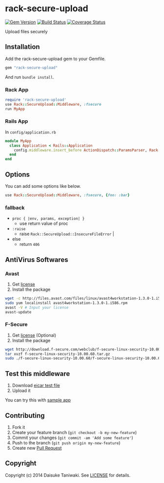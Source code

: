 # rack-secure-upload

[![Gem Version](https://badge.fury.io/rb/rack-secure-upload.svg)](http://badge.fury.io/rb/rack-secure-upload) [![Build Status](https://travis-ci.org/dtaniwaki/rack-secure-upload.svg?branch=master)](https://travis-ci.org/dtaniwaki/rack-secure-upload) [![Coverage Status](https://coveralls.io/repos/dtaniwaki/rack-secure-upload/badge.png)](https://coveralls.io/r/dtaniwaki/rack-secure-upload)

Upload files securely

## Installation

Add the rack-secure-upload gem to your Gemfile.

```ruby
gem "rack-secure-upload"
```

And run `bundle install`.

### Rack App

```ruby
require 'rack-secure-upload'
use Rack::SecureUpload::Middleware, :fsecure
run MyApp
```

### Rails App

In `config/application.rb`

```ruby
module MyApp
  class Application < Rails::Application
    config.middleware.insert_before ActionDispatch::ParamsParser, Rack::SecureUpload::Middleware, :avast
  end 
end
```

## Options

You can add some options like below.

```ruby
use Rack::SecureUpload::Middleware, :fsecure, {foo: :bar}
```

### fallback

- `proc { |env, params, exception| }`
  - use return value of proc
- `:raise`
  - raise `Rack::SecureUpload::InsecureFileError` |
- else
  - return `406`

## AntiVirus Softwares

### Avast

1. Get [license](http://www.avast.com/registration-free-antivirus.php)
2. Install the package

```bash
wget -c http://files.avast.com/files/linux/avast4workstation-1.3.0-1.i586.rpm
sudo yum localinstall avast4workstation-1.3.0-1.i586.rpm
avast -V # Input your license
avast-update
```

### F-Secure

1. Get [license](http://www.f-secure.com/en/web/business_global/trial) (Optional)
2. Install the package

```bash
wget http://download.f-secure.com/webclub/f-secure-linux-security-10.00.60.tar.gz
tar xvzf f-secure-linux-security-10.00.60.tar.gz
sudo ./f-secure-linux-security-10.00.60/f-secure-linux-security-10.00.60
```

## Test this middleware

1. Download [eicar test file](http://www.f-secure.com/virus-info/eicar.com)
2. Upload it

You can try this with [sample app](https://github.com/dtaniwaki/rack-secure-upload-sample-app)

## Contributing

1. Fork it
2. Create your feature branch (`git checkout -b my-new-feature`)
3. Commit your changes (`git commit -am 'Add some feature'`)
4. Push to the branch (`git push origin my-new-feature`)
5. Create new [Pull Request](../../pull/new/master)

## Copyright

Copyright (c) 2014 Daisuke Taniwaki. See [LICENSE](LICENSE) for details.
